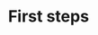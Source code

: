 ---
layout: page.njk
tags: level2
key: getting-started_en
title: First steps
parent: designsystem_en
order: 10
---